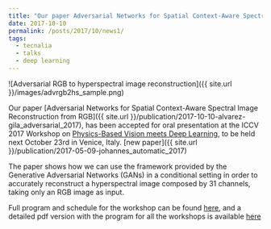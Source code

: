 ```yaml
---
title: "Our paper Adversarial Networks for Spatial Context-Aware Spectral Image Reconstruction from RGB, accepted at ICCV 2017 Workshop on Physics-Based Vision meets Deep Learning"
date: 2017-10-10
permalink: /posts/2017/10/news1/
tags:
  - tecnalia
  - talks
  - deep learning
---
```

					  
![Adversarial RGB to hyperspectral image reconstruction]({{ site.url }}/images/advrgb2hs_sample.png)

Our paper [Adversarial Networks for Spatial Context-Aware Spectral Image Reconstruction from RGB]({{ site.url }}/publication/2017-10-10-alvarez-gila_adversarial_2017), has been accepted for oral presentation at the ICCV 2017 Workshop on [Physics-Based Vision meets Deep Learning](https://pbdl2017.github.io/), to be held next October 23rd in Venice, Italy.
[new paper]({{ site.url }}/publication/2017-05-09-johannes_automatic_2017)

The paper shows how we can use the framework provided by the Generative Adversarial Networks (GANs) in a conditional setting in order to accurately reconstruct a hyperspectral image composed by 31 channels, taking only an RGB image as input. 

Full program and schedule for the workshop can be found [here](https://pbdl2017.github.io/program.html), and a detailed pdf version with the program for all the workshops is available [here](http://iccv2017.thecvf.com/files/ICCV_2017_Workshops_Tutorials.pdf) 

